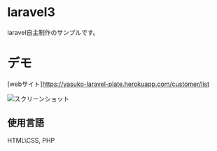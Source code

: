 
# laravel3

 laravel自主制作のサンプルです。
 
 # デモ
 [webサイト]https://yasuko-laravel-plate.herokuapp.com/customer/list
 
 ![スクリーンショット](https://user-images.githubusercontent.com/84828867/139524588-c09fec1a-42ab-4825-8bee-9e4bd50f85d9.png)
 
 ## 使用言語
 HTML\CSS, PHP
 

 

